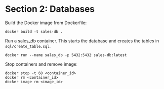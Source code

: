# Section 2: Databases

Build the Docker image from Dockerfile:
```
docker build -t sales-db .
```

Run a sales_db container. This starts the database and creates the tables in `sql/create_table.sql`.
```
docker run --name sales_db -p 5432:5432 sales-db:latest
```

Stop containers and remove image:
```
docker stop -t 60 <container_id>
docker rm <container_id>
docker image rm <image_id>
```
